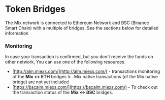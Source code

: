 # Token Bridges

The Mix network is connected to Ethereum Network and BSC \(Binance Smart Chain\) with a multiple of bridges. See the sections below for detailed information.

### Monitoring

In case your transaction is confirmed, but you don't receive the funds on other network, You can use one of the following resources.

* [http://alm.miexs.com/](http://alm.miexs.com/) - transactions monitoring of the **Mix &lt;-&gt; ETH** bridges tr.. Mix native transactions \(of the Mix native bridge\) are not yet included
* [https://bscalm.miexs.com/](https://bscalm.miexs.com/) - To check out the transaction status of the **Mix &lt;-&gt; BSC** bridges.

